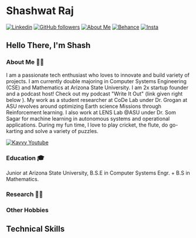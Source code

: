 # Shashwat Raj 


<a href="https://www.linkedin.com/in/raj-shashwat"><img alt="Linkedin" src="https://img.shields.io/badge/linkedin-%230077B5.svg?&style=for-the-badge&logo=Linkedin&logoColor=white&color=0077B5"></a>
<a href="https://www.github.com/darthvader58"><img alt="GitHub followers" src="https://img.shields.io/github/followers/darthvader58?&style=for-the-badge&color=419478&logo=github"></a>
<a href="https://www.shashwatraj.com"><img alt="About Me" src="https://img.shields.io/badge/Website-181818?&style=for-the-badge"></a>
<a href="https://www.behance.net/shashwatraj1"><img alt="Behance" src="https://img.shields.io/badge/Behance-%230077B5.svg?&style=for-the-badge&logo=behance&logoColor=white&color=1769FF"></a>
<a href="https://www.instagram.com/shash._me"><img alt="Insta" src="https://img.shields.io/badge/Socials-%20FF0069.svg?&style=for-the-badge&logo=instagram&logoColor=white&color=FF0069"></a>

## Hello There, I'm Shash

### About Me 👨‍🦱

I am a passionate tech enthusiast who loves to innovate and build variety of projects. I am currently double majoring  in Computer Systems Engineering (CSE) and Mathematics at Arizona State University. I am 2x startup founder and a podcast host! Check out my podcast "Write It Out" (link given right below ). My work as a student researcher at CoDe Lab under Dr. Grogan at ASU revolves around optimizing Earth science Missions  through Reinforcement learning. I also work at LENS Lab @ASU under Dr. Som Sagar for machine learning in autonomous systems and operational applications. During my fun time, I love to play cricket, the flute, do go-karting and solve a variety of puzzles. <br>

<a href="https://www.youtube.com/@Kavvy.literary"><img alt="Kavvy Youtube" src="https://img.shields.io/badge/Write_It_Out-%FF0000.svg?&style=for-the-badge&logo=youtube&color=FF0000"></a><br>

### Education 🎓
Junior at Arizona State University, B.S.E in Computer Systems Engr. + B.S in Mathematics.

### Research 👨‍🔬

### Other Hobbies

## Technical Skills



<!--
**darthvader58/darthvader58** is a ✨ _special_ ✨ repository because its `README.md` (this file) appears on your GitHub profile.

Here are some ideas to get you started:

- 🔭 I’m currently working on ...
- 🌱 I’m currently learning ...
- 👯 I’m looking to collaborate on ...
- 🤔 I’m looking for help with ...
- 💬 Ask me about ...
- 📫 How to reach me: ...
- 😄 Pronouns: ...
- ⚡ Fun fact: ...
-->
